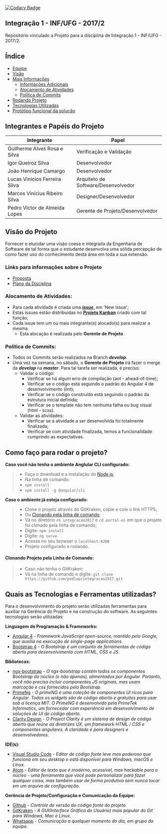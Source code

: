 [![Codacy Badge](https://api.codacy.com/project/badge/Grade/f02788418849415aacf01fe392be3ccd)](https://www.codacy.com/app/pedlop/integracao2017?utm_source=github.com&amp;utm_medium=referral&amp;utm_content=pedlop/integracao2017&amp;utm_campaign=Badge_Grade)
## Integração 1 - INF/UFG - 2017/2

Repositório vinculado a Projeto para a disciplina de Integração 1 - INF/UFG - 2017/2.

Índice
--- 
- [Equipe](#integrantes-e-papéis-do-projeto)
- [Visão](#visão-do-projeto)
- [Mais Informações](#links-para-informações-sobre-o-projeto)
  - [Informações Adicionais](#links-para-informações-sobre-o-projeto)
  - [Alocamento de Atividades](#alocamento-de-atividades)
  - [Política de Commits](#política-de-commits)
- [Rodando Projeto](#como-faço-para-rodar-o-projeto)
- [Tecnologias Utilizadas](#quais-as-tecnologias-e-ferramentas-utilizadas)
- [Protótipo funcional da solução](https://github.com/pedlop/integracao2017/tree/master/docs/Definicao_da_Solucao/Prototipos/Prototipo_Funcional)

## **Integrantes e Papéis do Projeto** ##

|Integrante                    |Papel              |
|------------------------------|-------------------|
|Guilherme Alves Rosa e Silva  |Verificação e Validação|
|Igor Queiroz Silva            |Desenvolvedor|
|João Henrique Camargo         |Desenvolvedor|
|Lucas Vinicios Ferreira Silva |Arquiteto de Software/Desenvolvedor|
|Marcos Vinicius Ribeiro Silva |Designer/Desenvolvedor|
|Pedro Victor de Almeida Lopes |Gerente de Projeto/Desenvolvedor|  

## **Visão do Projeto** ##

Fornecer e elucidar uma visão coesa e integrada da Engenharia de Software de tal forma que o estudante desenvolva uma sólida percepção de como fazer uso do conhecimento desta área em toda a sua extensão.

### **Links para informações sobre o Projeto** ###

- [Proposta](https://docs.google.com/document/d/1ujvTIM47dr3d30GfUcfyDTLJgYhaZqjHo4nO7AIKjMs/edit)
- [Plano da Disciplina](https://docs.google.com/document/d/14AdWF9sBbCWWimYUTnYmrzoMrAKUrWdrY7eK1tNx54Y/edit)

### **Alocamento de Atividades:** ###
* Para cada atividade é criada uma [**_issue_**](https://github.com/pedlop/integracao2017/issues), em 'New issue';
* Estas issues estão distribuídas no [**Projeto Kanban**](https://github.com/pedlop/integracao2017/projects/1) criado com tal função;
* Cada issue tem um ou mais integrante(s) alocado(s) para realizar a mesma.
  * Esta alocação é realizada pelo **Gerente de Projeto**.

### **Política de Commits:** ###
* Todos os Commits serão realizados na Branch **_develop_**.
* Uma vez na semana, no sábado, o **Gerente de Projeto** irá fazer o merge da **_develop_** na **_master_**. Para tal tarefa ser realizada, é preciso:
  * Validar o código:
    * Verificar se há algum erro de compilação (aot - ahead-of-time);
    * Verificar se o código está seguindo o padrão do Angular 4 de desenvolvimento (lint);
    * Verificar se o código construído está seguindo o padrão da estrutura inicial definida;
    * Verificar se o template não tem nenhuma falha ou bug visual (html - scss).
  * Validar as atividades:
    * Verificar se a atividade a ser desenvolvida foi totalmente finalizada;
    * Verificar se com atividade finalizada, temos a funcionalidade cumprindo as expectativas.

## **Como faço para rodar o projeto?** ##

**Caso você não tenha o ambiente Anglular CLI configurado:**
>* Faça o download e a instalação do [Node.js](https://nodejs.org/en/);
>* Na linha de comando:
>* `npm install`
>* `npm install -g @angular/cli`

**Caso o ambiente já esteja configurado:**
>* Clone o projeto através do GitKraken, copie e cole o link HTTPS;
>* Ou [Clonando pela linha de comando](#clonando-projeto-pela-linha-de-comando);
>* Vá no diretório `cd integracao2017` e `cd portal-es` em que o projeto foi clonado pela linha de comando;
>* Digite: `npm install`
>* Digite: `ng serve`
>* Acesse no seu browser o `localhost:4200`
>* Projeto configurado e rodando.

#### **Clonando Projeto pela Linha de Comando:**
>* Caso não tenha o GitKraken:
>* Vá na linha de comando e digite:
> `git clone https://github.com/pedlop/integracao2017.git`

## **Quais as Tecnologias e Ferramentas utilizadas?** ##

Para o desenvolvimento do projeto serão utilizadas ferramentas para auxiliar na Gerência do Projeto e na construção do software. As seguintes tecnologias serão utilizadas:

**Linguagem de Programação & Frameworks:**
- [Angular 4](https://angular.io/) - _Framework JavaScript open-source, mantido pelo Google, que auxilia na execução de single-page applications._
- [Bootstrap 4](http://getbootstrap.com/) - _O Bootstrap é um conjunto de ferramentas de código aberto para desenvolvimento com HTML, CSS e JS._

**Bibliotecas:**
- [ngx-bootstrap](https://valor-software.com/ngx-bootstrap/index-bs4.html#/) - _O ngx-bootstrap contém todos os componentes Bootstrap do núcleo (e não apenas), alimentados por Angular. Portanto, você não precisa incluir componentes JS originais, mas usam marcação e css fornecidos pelo Bootstrap._
- [PrimeNg](https://www.primefaces.org/primeng/#/) - _O primeNG é uma coleção de componentes UI ricos para Angular. Todos os widgets são de código aberto e gratuitos para usar sob a licença MIT. O PrimeNG é desenvolvido pela PrimeTek Informatics, um fornecedor com experiência em desenvolvimento de soluções de UI de código aberto._
- [Clarity Design](https://vmware.github.io/clarity/) - _O Project Clarity é um sistema de design de código aberto que reúne as diretrizes UX, um framework HTML / CSS e componentes angulares. A claridade é para designers e desenvolvedores._

**IDE(s):**
- [Visual Studio Code](https://code.visualstudio.com/) - _Editor de código fonte leve mas poderoso que funciona em seu desktop e está disponível para Windows, macOS e Linux._
- [Atom](https://atom.io/) - _Editor de texto que é moderno, acessível, mas hackable para o núcleo - uma ferramenta que você pode personalizar para fazer qualquer coisa, mas também usar de forma produtiva sem nunca tocar em um arquivo de configuração._

**Gerência de Projeto/Configuração e Comunicação da Equipe:**
- [Github](https://github.com/) - _Controle de versão do código fonte do projeto._
- [GitKraken](https://www.gitkraken.com/) - _A GUI(Interface Gráfica do Usuário) mais popular do Git para Windows, Mac e Linux_.
- [Whatsapp](https://web.whatsapp.com/) - _Comunicação a qualquer momento do dia, em grupo da equipe._
